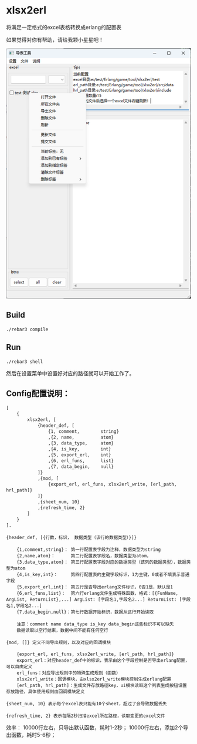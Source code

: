 xlsx2erl
=====

将满足一定格式的excel表格转换成erlang的配置表

如果觉得对你有帮助，请给我颗小星星吧！

![image](效果图.png)

Build
-----

    ./rebar3 compile


Run
-----
    ./rebar3 shell

然后在设置菜单中设置好对应的路径就可以开始工作了。


Config配置说明：
-----
    [
        {
            xlsx2erl, [
                {header_def, [
                    {1, comment,        string}
                    ,{2, name,          atom}
                    ,{3, data_type,     atom}
                    ,{4, is_key,        int}
                    ,{5, export_erl,    int}
                    ,{6, erl_funs,      list} 
                    ,{7, data_begin,    null}
                ]}
                ,{mod, [
                    {export_erl, erl_funs, xlsx2erl_write, [erl_path, hrl_path]}
                ]}
                ,{sheet_num, 10}
                ,{refresh_time, 2}
            ]
        }
    ].    

    {header_def, [{行数，标识， 数据类型（该行的数据类型）}]}
    
        {1,comment,string}： 第一行配置表字段为注释，数据类型为string
        {2,name,atom}：      第二行配置表字段名，数据类型为atom，
        {3,data_type,atom}： 第三行配置表字段对应的数据类型（该列的数据类型），数据类型为atom
        {4,is_key,int}：     第四行配置表的主键字段标识，1为主键，0或者不填表示普通字段
        {5,export_erl,int}： 第五行是否导出erlang文件标识，0否1是，默认是1
        {6,erl_funs,list}：  第六行erlang文件生成特殊函数，格式：[{FunName, ArgList, ReturnList},...] ArgList: [字段名1,字段名2...] ReturnList: [字段名1,字段名2...]
        {7,data_begin,null}：第七行数据开始标识，数据从这行开始读取
    
        注意：comment name data_type is_key data_begin这些标识不可以缺失
        数据读取以空行结束，数据中间不能有任何空行
    
    {mod, []} 定义不同导出规则，以及对应的回调模块
    
        {export_erl, erl_funs, xlsx2erl_write, [erl_path, hrl_path]}
        export_erl：对应header_def中的标识，表示由这个字段控制是否导出erlang配置，可以自由定义
        erl_funs：对应导出规则中的特殊生成规则（函数）
        xlsx2erl_write：回调模块，由xlsx2erl_write模块控制生成erlang配置
        [erl_path, hrl_path]：生成文件存放路径key，ui模块读取这个列表生成按钮设置存放路径，具体使用规则由回调模块定义

    {sheet_num, 10} 表示每个excel表只能有10个sheet，超过了会导致数据丢失

    {refresh_time, 2} 表示每隔2秒扫描excel所在路径，读取变更的excel文件



效率：
    10000行左右，只导出默认函数，耗时1-2秒；
    10000行左右，添加2个导出函数，耗时5-6秒；












